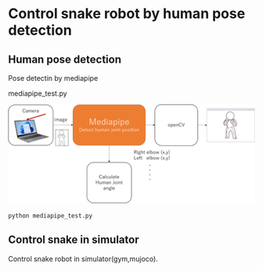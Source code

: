 # Control snake robot by human pose detection

## Human pose detection
Pose detectin by mediapipe

mediapipe_test.py

<img src="img/mediapipe.png" width=720>

```
python mediapipe_test.py
```

## Control snake in simulator
Control snake robot in simulator(gym,mujoco).

